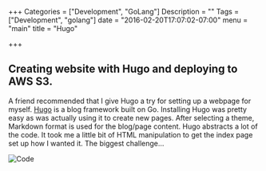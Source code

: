 +++
Categories = ["Development", "GoLang"]
Description = ""
Tags = ["Development", "golang"]
date = "2016-02-20T17:07:02-07:00"
menu = "main"
title = "Hugo"

+++

## Creating website with Hugo and deploying to AWS S3.

A friend recommended that I give Hugo a try for setting up a webpage for myself. [Hugo]( https://gohugo.io/) is a blog framework built on Go. Installing Hugo was pretty easy as was actually using it to create new pages. After selecting a theme, Markdown format is used for the blog/page content. Hugo abstracts a lot of the code. It took me a little bit of HTML manipulation to get the index page set up how I wanted it. The biggest challenge… 

![Code](/images/code.)


